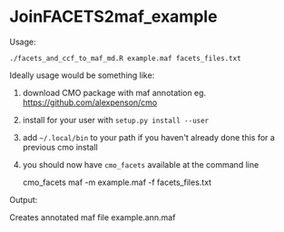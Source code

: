 # JoinFACETS2maf_example

Usage:

    ./facets_and_ccf_to_maf_md.R example.maf facets_files.txt

Ideally usage would be something like:

1. download CMO package with maf annotation eg. https://github.com/alexpenson/cmo 
2. install for your user with `setup.py install --user`
1. add `~/.local/bin` to your path if you haven't already done this for a previous cmo install
1. you should now have `cmo_facets` available at the command line


    cmo_facets maf -m example.maf -f facets_files.txt

Output:

Creates annotated maf file example.ann.maf
